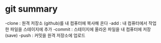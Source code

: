 # git summary

-clone : 원격 저장소 (github)를 내 컴퓨터에 복사해 온다
-add : 내 컴퓨터에서 작업한 파일을 스테이지에 추가
-commit : 스테이지에 올라온 파일을 내 컴퓨터에 저장(save)
-push : 커밋을 원격 저장소에 업로드

